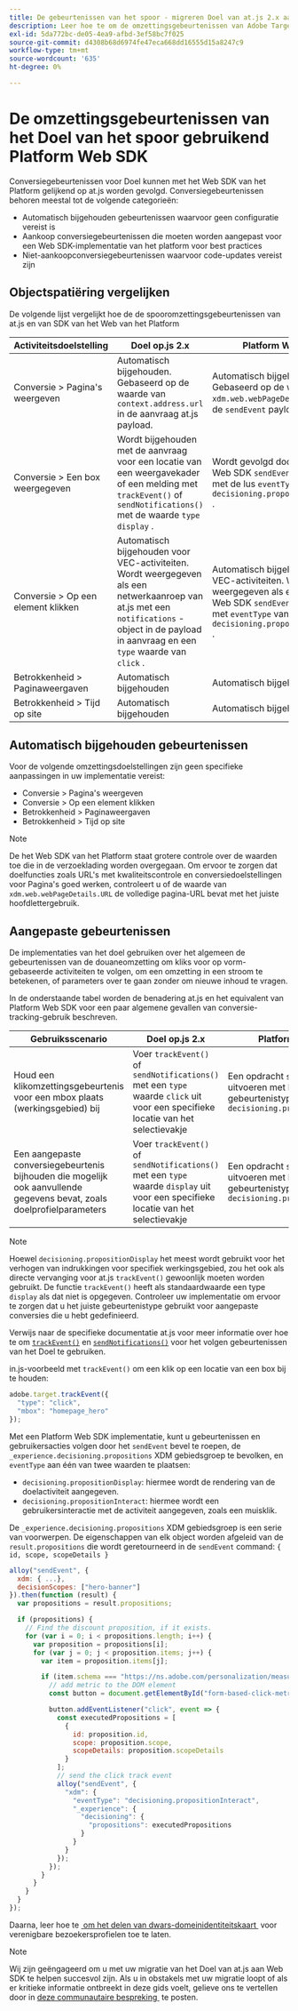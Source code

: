```yaml
---
title: De gebeurtenissen van het spoor - migreren Doel van at.js 2.x aan Web SDK
description: Leer hoe te om de omzettingsgebeurtenissen van Adobe Target te volgen gebruikend het Web SDK van het Experience Platform.
exl-id: 5da772bc-de05-4ea9-afbd-3ef58bc7f025
source-git-commit: d4308b68d6974fe47eca668dd16555d15a8247c9
workflow-type: tm+mt
source-wordcount: '635'
ht-degree: 0%

---
```


# De omzettingsgebeurtenissen van het Doel van het spoor gebruikend Platform Web SDK

Conversiegebeurtenissen voor Doel kunnen met het Web SDK van het Platform gelijkend op at.js worden gevolgd. Conversiegebeurtenissen behoren meestal tot de volgende categorieën:

* Automatisch bijgehouden gebeurtenissen waarvoor geen configuratie vereist is
* Aankoop conversiegebeurtenissen die moeten worden aangepast voor een Web SDK-implementatie van het platform voor best practices
* Niet-aankoopconversiegebeurtenissen waarvoor code-updates vereist zijn

## Objectspatiëring vergelijken

De volgende lijst vergelijkt hoe de de spooromzettingsgebeurtenissen van at.js en van SDK van het Web van het Platform

| Activiteitsdoelstelling | Doel op.js 2.x | Platform Web SDK |
|---|---|---|
| Conversie > Pagina&#39;s weergeven | Automatisch bijgehouden. Gebaseerd op de waarde van `context.address.url` in de aanvraag at.js payload. | Automatisch bijgehouden. Gebaseerd op de waarde van `xdm.web.webPageDetails.URL` in de `sendEvent` payload |
| Conversie > Een box weergegeven | Wordt bijgehouden met de aanvraag voor een locatie van een weergavekader of een melding met `trackEvent()` of `sendNotifications()` met de waarde `type` `display` . | Wordt gevolgd door een Platform Web SDK `sendEvent` -aanroep met de lus `eventType` of `decisioning.propositionDisplay` . |
| Conversie > Op een element klikken | Automatisch bijgehouden voor VEC-activiteiten. Wordt weergegeven als een netwerkaanroep van at.js met een `notifications` -object in de payload in aanvraag en een `type` waarde van `click` . | Automatisch bijgehouden voor VEC-activiteiten. Wordt weergegeven als een Platform Web SDK `sendEvent` -aanroep met `eventType` van `decisioning.propositionInteract` . |
| Betrokkenheid > Paginaweergaven | Automatisch bijgehouden | Automatisch bijgehouden |
| Betrokkenheid > Tijd op site | Automatisch bijgehouden | Automatisch bijgehouden |

<!--
| Revenue > RPV, AOV, or Total Sales | Tracked based on the `orderTotal` parameter values for the specified mbox(es) | Tracked based on the `xdm.commerce.order.priceTotal` values. Its best to use the "any mbox" option in the goal setup. |
| Revenue > Orders | Tracked based on the unique `orderId` parameter values for the specified mbox(es) | Tracked based on the unique values for `xdm.commerce.order.purchaseID`. Its best to use the "any mbox" option in the goal setup. |
| Engagement > Custom Scoring | Tracked with the `mboxPageValue` parameter. Refer to the [dedicated documentation](https://experienceleague.adobe.com/docs/target/using/activities/success-metrics/capture-score.html?lang=nl-NL) for more details. | Tracked with `data.__adobe.target.mboxPageValue` in the `sendEvent` payload |
-->

## Automatisch bijgehouden gebeurtenissen

Voor de volgende omzettingsdoelstellingen zijn geen specifieke aanpassingen in uw implementatie vereist:

* Conversie > Pagina&#39;s weergeven
* Conversie > Op een element klikken
* Betrokkenheid > Paginaweergaven
* Betrokkenheid > Tijd op site

>[!NOTE]
>
>De het Web SDK van het Platform staat grotere controle over de waarden toe die in de verzoeklading worden overgegaan. Om ervoor te zorgen dat doelfuncties zoals URL&#39;s met kwaliteitscontrole en conversiedoelstellingen voor Pagina&#39;s goed werken, controleert u of de waarde van `xdm.web.webPageDetails.URL` de volledige pagina-URL bevat met het juiste hoofdlettergebruik.

<!--
## Purchase conversion events

The following conversion goals are based on the order details information passed in the Platform Web SDK `sendEvent` payload:

* Revenue > Revenue per Visit (RPV)
* Revenue > Average Order Value (AOV)
* Revenue > Total Sales
* Revenue > Orders

Target at.js implementations typically use an order confirmation mbox with the `trackEvent()` or `sendNotifications()` functions to pass the order ID, order total, and a list of product IDs purchased. These methods are specific to Target.

The Platform Web SDK is a shared library for all Adobe applications and you may have other applications such as Adobe Analytics to consider. Because of this shared nature, its best send a single order confirmation call using the appropriate commerce XDM field group.

For more information and an example, refer to the tutorial section about [sending purchase parameters to Target](send-parameters.md#purchase-parameters). 
-->

## Aangepaste gebeurtenissen

De implementaties van het doel gebruiken over het algemeen de gebeurtenissen van de douaneomzetting om kliks voor op vorm-gebaseerde activiteiten te volgen, om een omzetting in een stroom te betekenen, of parameters over te gaan zonder om nieuwe inhoud te vragen.

In de onderstaande tabel worden de benadering at.js en het equivalent van Platform Web SDK voor een paar algemene gevallen van conversie-tracking-gebruik beschreven.

| Gebruiksscenario | Doel op.js 2.x | Platform Web SDK |
|---|---|---|
| Houd een klikomzettingsgebeurtenis voor een mbox plaats (werkingsgebied) bij | Voer `trackEvent()` of `sendNotifications()` met een `type` waarde `click` uit voor een specifieke locatie van het selectievakje | Een opdracht `sendEvent` uitvoeren met het gebeurtenistype `decisioning.propositionInteract` |
| Een aangepaste conversiegebeurtenis bijhouden die mogelijk ook aanvullende gegevens bevat, zoals doelprofielparameters | Voer `trackEvent()` of `sendNotifications()` met een `type` waarde `display` uit voor een specifieke locatie van het selectievakje | Een opdracht `sendEvent` uitvoeren met het gebeurtenistype `decisioning.propositionDisplay` |

>[!NOTE]
>
>Hoewel `decisioning.propositionDisplay` het meest wordt gebruikt voor het verhogen van indrukkingen voor specifiek werkingsgebied, zou het ook als directe vervanging voor at.js `trackEvent()` gewoonlijk moeten worden gebruikt. De functie `trackEvent()` heeft als standaardwaarde een type `display` als dat niet is opgegeven. Controleer uw implementatie om ervoor te zorgen dat u het juiste gebeurtenistype gebruikt voor aangepaste conversies die u hebt gedefinieerd.

Verwijs naar de specifieke documentatie at.js voor meer informatie over hoe te om [`trackEvent()` &#x200B;](https://developer.adobe.com/target/implement/client-side/atjs/atjs-functions/adobe-target-trackevent/) en [`sendNotifications()` &#x200B;](https://developer.adobe.com/target/implement/client-side/atjs/atjs-functions/adobe-target-sendnotifications-atjs-21/) voor het volgen gebeurtenissen van het Doel te gebruiken.

in.js-voorbeeld met `trackEvent()` om een klik op een locatie van een box bij te houden:

```JavaScript
adobe.target.trackEvent({
  "type": "click",
  "mbox": "homepage_hero"
});
```

Met een Platform Web SDK implementatie, kunt u gebeurtenissen en gebruikersacties volgen door het `sendEvent` bevel te roepen, de `_experience.decisioning.propositions` XDM gebiedsgroep te bevolken, en `eventType` aan één van twee waarden te plaatsen:

* `decisioning.propositionDisplay`: hiermee wordt de rendering van de doelactiviteit aangegeven.
* `decisioning.propositionInteract`: hiermee wordt een gebruikersinteractie met de activiteit aangegeven, zoals een muisklik.

De `_experience.decisioning.propositions` XDM gebiedsgroep is een serie van voorwerpen. De eigenschappen van elk object worden afgeleid van de `result.propositions` die wordt geretourneerd in de `sendEvent` command: `{ id, scope, scopeDetails }`

```JavaScript
alloy("sendEvent", {
  xdm: { ...},
  decisionScopes: ["hero-banner"]
}).then(function (result) {
  var propositions = result.propositions;

  if (propositions) {
    // Find the discount proposition, if it exists.
    for (var i = 0; i < propositions.length; i++) {
      var proposition = propositions[i];
      for (var j = 0; j < proposition.items; j++) {
        var item = proposition.items[j];

        if (item.schema === "https://ns.adobe.com/personalization/measurement") {
          // add metric to the DOM element
          const button = document.getElementById("form-based-click-metric");

          button.addEventListener("click", event => {
            const executedPropositions = [
              {
                id: proposition.id,
                scope: proposition.scope,
                scopeDetails: proposition.scopeDetails
              }
            ];
            // send the click track event
            alloy("sendEvent", {
              "xdm": {
                "eventType": "decisioning.propositionInteract",
                "_experience": {
                  "decisioning": {
                    "propositions": executedPropositions
                  }
                }
              }
            });
          });
        }
      }
    }
  }
});
```

Daarna, leer hoe te [&#x200B; om het delen van dwars-domeinidentiteitskaart &#x200B;](cross-domain.md) voor verenigbare bezoekersprofielen toe te laten.

>[!NOTE]
>
>Wij zijn geëngageerd om u met uw migratie van het Doel van at.js aan Web SDK te helpen succesvol zijn. Als u in obstakels met uw migratie loopt of als er kritieke informatie ontbreekt in deze gids voelt, gelieve ons te vertellen door in [&#x200B; deze communautaire bespreking &#x200B;](https://experienceleaguecommunities.adobe.com/t5/adobe-experience-platform-data/tutorial-discussion-migrate-target-from-at-js-to-web-sdk/m-p/575587#M463) te posten.
